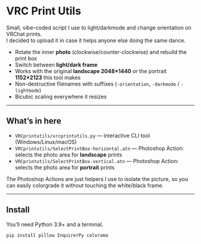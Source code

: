 # VRC Print Utils

Small, vibe-coded script I use to light/darkmode and change orientation on VRChat prints.  
I decided to upload it in case it helps anyone else doing the same dance.

- Rotate the inner **photo** (clockwise/counter-clockwise) and rebuild the print box
- Switch between **light/dark frame**
- Works with the original **landscape 2048×1440** or the portrait **1152×2123** this tool makes
- Non-destructive filenames with suffixes (`-orientation`, `-darkmode` / `-lightmode`)
- Bicubic scaling everywhere it resizes

---

## What’s in here

- `VRCprintutils/vrcprintutils.py` — interactive CLI tool (Windows/Linux/macOS)
- `VRCprintutils/SelectPrintBox-horizontal.atn` — Photoshop Action: selects the photo area for **landscape** prints  
- `VRCprintutils/SelectPrintBox-vertical.atn` — Photoshop Action: selects the photo area for **portrait** prints

The Photoshop Actions are just helpers I use to isolate the picture, so you can easily colorgrade it without touching the white/black frame.

---

## Install

You’ll need Python 3.9+ and a terminal.

```bash
pip install pillow InquirerPy colorama